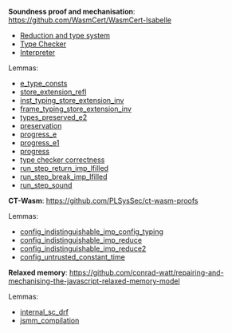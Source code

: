 **Soundness proof and mechanisation**:
https://github.com/WasmCert/WasmCert-Isabelle

- [Reduction and type system](https://github.com/WasmCert/WasmCert-Isabelle/blob/master/WebAssembly/Wasm.thy)
- [Type Checker](https://github.com/WasmCert/WasmCert-Isabelle/blob/master/WebAssembly/Wasm_Checker.thy)
- [Interpreter](https://github.com/WasmCert/WasmCert-Isabelle/blob/master/WebAssembly/Wasm_Interpreter.thy)

Lemmas:
- [e_type_consts](https://github.com/WasmCert/WasmCert-Isabelle/blob/master/WebAssembly/Wasm_Properties_Aux.thy#L1293)
- [store_extension_refl](https://github.com/WasmCert/WasmCert-Isabelle/blob/master/WebAssembly/Wasm_Properties_Aux.thy#L1395)
- [inst_typing_store_extension_inv](https://github.com/WasmCert/WasmCert-Isabelle/blob/master/WebAssembly/Wasm_Properties_Aux.thy#L1682)
- [frame_typing_store_extension_inv](https://github.com/WasmCert/WasmCert-Isabelle/blob/master/WebAssembly/Wasm_Properties_Aux.thy#L1733)
- [types_preserved_e2](https://github.com/WasmCert/WasmCert-Isabelle/blob/master/WebAssembly/Wasm_Properties.thy#L1542)
- [preservation](https://github.com/WasmCert/WasmCert-Isabelle/blob/master/WebAssembly/Wasm_Soundness.thy#L5)
- [progress_e](https://github.com/WasmCert/WasmCert-Isabelle/blob/master/WebAssembly/Wasm_Properties.thy#L2601)
- [progress_e1](https://github.com/WasmCert/WasmCert-Isabelle/blob/master/WebAssembly/Wasm_Properties.thy#L2998)
- [progress](https://github.com/WasmCert/WasmCert-Isabelle/blob/master/WebAssembly/Wasm_Soundness.thy#L24)
- [type checker correctness](https://github.com/WasmCert/WasmCert-Isabelle/blob/master/WebAssembly/Wasm_Checker_Properties.thy#L1630)
- [run_step_return_imp_lfilled](https://github.com/WasmCert/WasmCert-Isabelle/blob/master/WebAssembly/Wasm_Interpreter_Properties.thy#L1187)
- [run_step_break_imp_lfilled](https://github.com/WasmCert/WasmCert-Isabelle/blob/master/WebAssembly/Wasm_Interpreter_Properties.thy#L1132)
- [run_step_sound](https://github.com/WasmCert/WasmCert-Isabelle/blob/master/WebAssembly/Wasm_Interpreter_Properties.thy#L1769)

**CT-Wasm**:
https://github.com/PLSysSec/ct-wasm-proofs

Lemmas:
- [config_indistinguishable_imp_config_typing](https://github.com/PLSysSec/ct-wasm-proofs/blob/master/CT-WASM_model/Wasm_Secret_Aux.thy#L891)
- [config_indistinguishable_imp_reduce](https://github.com/PLSysSec/ct-wasm-proofs/blob/master/CT-WASM_model/Wasm_Secret.thy#L2165)
- [config_indistinguishable_imp_reduce2](https://github.com/PLSysSec/ct-wasm-proofs/blob/master/CT-WASM_model/Wasm_Constant_Time.thy#L138)
- [config_untrusted_constant_time](https://github.com/PLSysSec/ct-wasm-proofs/blob/master/CT-WASM_model/Wasm_Constant_Time.thy#L247)

**Relaxed memory**:
https://github.com/conrad-watt/repairing-and-mechanising-the-javascript-relaxed-memory-model

Lemmas:
- [internal_sc_drf](https://github.com/conrad-watt/repairing-and-mechanising-the-javascript-relaxed-memory-model/blob/master/coq/src/jsmm_mixed/JSMM_m_scdrf.v#L57)
- [jsmm_compilation](https://github.com/conrad-watt/repairing-and-mechanising-the-javascript-relaxed-memory-model/blob/master/coq/src/arm_mixed/JSMM_mToArm_mixed.v#L962)
